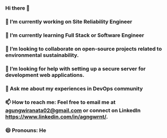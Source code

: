 ### Hi there 👋

<!--
**agngwrnt/agngwrnt** is a ✨ _special_ ✨ repository because its `README.md` (this file) appears on your GitHub profile.

Here are some ideas to get you started:

### 🔭 I’m currently working on Site Reliability Engineer
### 🌱 I’m currently learning Full Stack or Software Engineer
### 👯 I’m looking to collaborate on open-source projects related to environmental sustainability.
### 🤔 I’m looking for help with setting up a secure server for development web applications.
### 💬 Ask me about my experiences in DevOps community
### 📫 How to reach me: Feel free to email me at agungwiranata02@gmail.com or connect on LinkedIn https://www.linkedin.com/in/agngwrnt/.
### 😄 Pronouns: He
-->
### 🔭 I’m currently working on Site Reliability Engineer
### 🌱 I’m currently learning Full Stack or Software Engineer
### 👯 I’m looking to collaborate on open-source projects related to environmental sustainability.
### 🤔 I’m looking for help with setting up a secure server for development web applications.
### 💬 Ask me about my experiences in DevOps community
### 📫 How to reach me: Feel free to email me at agungwiranata02@gmail.com or connect on LinkedIn https://www.linkedin.com/in/agngwrnt/.
### 😄 Pronouns: He

